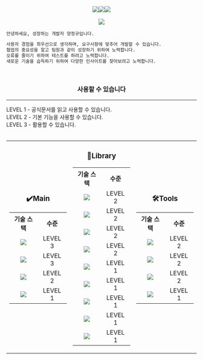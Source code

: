 <!-- 뱃지 -->
<div align="right">
  <div style="display: flex; justify-content: center; align-items: center;">
    <a href="https://hits.seeyoufarm.com">
      <img src="https://hits.seeyoufarm.com/api/count/incr/badge.svg?url=https%3A%2F%2Fgithub.com%2FjungkyuYang%2F&count_bg=%23000000&title_bg=%23000000&icon=github.svg&icon_color=%23FFFFFF&title=hits&edge_flat=false"/>
    </a>
    <a href="https://solved.ac/yangjung8590">
      <img src="http://mazassumnida.wtf/api/mini/generate_badge?boj=yangjung8590"/>
    </a>
    <a href="https://velog.io/@jungkyu_lol">
      <img src="https://img.shields.io/badge/jungkyu__lol.log-3DDC84?style=flat-square&logo=Velog&logoColor=white"/>
    </a>
  </div>
</div>

<br>

<!-- 머릿말 -->
<div align="left">
  <div align="center">
      <a href="https://git.io/typing-svg"><img src="https://readme-typing-svg.herokuapp.com?font=Oleo+Script&color=000000&size=35&center=true&vCenter=true&width=404&height=53&lines=%E3%80%80%E3%80%80Thanks+for+comming+:D+%E3%80%80%E3%80%80" />
</div>

```md
안녕하세요, 성장하는 개발자 양정규입니다.

사용자 경험을 최우선으로 생각하며, 요구사항에 맞추어 개발할 수 있습니다.
협업의 중요성을 알고 팀원과 같이 성장하기 위하여 노력합니다.
오류를 줄이기 위하여 테스트를 하려고 노력합니다.
새로운 기술을 습득하기 위하여 다양한 인사이트를 찾아보려고 노력합니다.
```

<br>

</div>
  <h3 align="center">사용할 수 있습니다</h3>
<hr>
<div align="center">
<div align="left">
  <div>LEVEL 1 - 공식문서를 읽고 사용할 수 있습니다.</div>
  <div>LEVEL 2 - 기본 기능을 사용할 수 있습니다.</div>
  <div>LEVEL 3 - 활용할 수 있습니다.</div>
</div>
  <br>
  <table style="border-collapse: collapse; text-align: center;">
    <tr>
      <td>
        <h3 align="center">✔️Main</h3>
        <table style="border-collapse: collapse; text-align: center;">
          <tr>
            <th>기술 스택</th>
            <th>수준</th>
          </tr>
          <tr>
            <td>
              <img src="https://img.shields.io/badge/JavaScript-F7DF1E?style=flat-square&logo=JavaScript&logoColor=FFFFFF"/>
            </td>
            <td>LEVEL 3</td>
          </tr>
          <tr>
            <td>
              <img src="https://img.shields.io/badge/React-61DAFB?style=flat-square&logo=React&logoColor=FFFFFF"/>
            </td>
            <td>LEVEL 3</td>
          </tr>
          <tr>
            <td>
              <img src="https://img.shields.io/badge/Typescript-3178C6?style=flat-square&logo=Typescript&logoColor=FFFFFF"/>
            </td>
            <td>LEVEL 2</td>
          </tr>
          <tr>
            <td>
             <img src="https://img.shields.io/badge/Next.js-000000?style=flat-square&logo=Next.js&logoColor=FFFFFF"/>
            </td>
            <td>LEVEL 1</td>
          </tr>
        </table>
      </td>
      <td>
        <h3 align="center">📖Library</h3>
        <table style="border-collapse: collapse; text-align: center;">
          <tr>
            <th>기술 스택</th>
            <th>수준</th>
          </tr>
          <tr>
            <td>
              <img src="https://img.shields.io/badge/Zustand-F47521?style=flat-square&logo=Zustand&logoColor=FFFFFF"/>
            </td>
            <td>LEVEL 2</td>
          </tr>
          <tr>
            <td>
              <img src="https://img.shields.io/badge/Axios-5A29E4?style=flat-square&logo=axios&logoColor=FFFFFF"/>
            </td>
            <td>LEVEL 2</td>
          </tr>
          <tr>
            <td>
              <img src="https://img.shields.io/badge/Sass-DB7093?style=flat-square&logo=Sass&logoColor=FFFFFF"/>
            </td>
            <td>LEVEL 2</td>
          </tr>
           <tr>
            <td>
              <img src="https://img.shields.io/badge/Tailwindcss-06B6D4?style=flat-square&logo=tailwindcss&logoColor=FFFFFF"/>
            </td>
            <td>LEVEL 2</td>
          </tr>
          <tr>
            <td>
              <img src="https://img.shields.io/badge/Recoil-3578E5?style=flat-square&logo=recoil&logoColor=FFFFFF"/>
            </td>
            <td>LEVEL 1</td>
          </tr>
          <tr>
            <td>
              <img src="https://img.shields.io/badge/TanStack Query-FF4154?style=flat-square&logo=reactquery&logoColor=FFFFFF"/>
            </td>
            <td>LEVEL 1</td>
          </tr>
          <tr>
            <td>
              <img src="https://img.shields.io/badge/Redux-764ABC?style=flat-square&logo=Redux&logoColor=FFFFFF"/>
            </td>
            <td>LEVEL 1</td>
          </tr>
          <tr>
            <td>
              <img src="https://img.shields.io/badge/styled_components-DB7093?style=flat-square&logo=styled-components&logoColor=FFFFFF"/>
            </td>
            <td>LEVEL 1</td>
          </tr>
          <tr>
            <td>
              <img src="https://img.shields.io/badge/Jest-C21325?style=flat-square&logo=jest&logoColor=FFFFFF"/>
            </td>
            <td>LEVEL 1</td>
          </tr>
        </table>
      </td>
      <td>
        <h3 align="center">🛠️Tools</h3>
        <table style="border-collapse: collapse; text-align: center;">
          <tr>
            <th>기술 스택</th>
            <th>수준</th>
          </tr>
          <tr>
            <td>
              <img src="https://img.shields.io/badge/GIT-F05032?style=flat-square&logo=git&logoColor=FFFFFF"/>
            </td>
            <td>LEVEL 2</td>
          </tr>
          <tr>
            <td>
              <img src="https://img.shields.io/badge/Figma-F24E1E?style=flat-square&logo=Figma&logoColor=FFFFFF"/>
            </td>
            <td>LEVEL 2</td>
          </tr>
          <tr>
            <td>
              <img src="https://img.shields.io/badge/Jira-0052CC?style=flat-square&logo=Jira&logoColor=FFFFFF"/>              
            </td>
            <td>LEVEL 2</td>
          </tr>
          <tr>
            <td>
              <img src="https://img.shields.io/badge/Storybook-FF4785?style=flat-square&logo=storybook&logoColor=FFFFFF"/>              
            </td>
            <td>LEVEL 1</td>
          </tr>
        </table>
      </td>
    </tr>
  </table>
</div>
